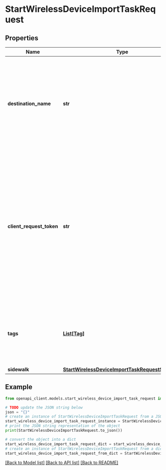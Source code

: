 # StartWirelessDeviceImportTaskRequest


## Properties

Name | Type | Description | Notes
------------ | ------------- | ------------- | -------------
**destination_name** | **str** | The name of the Sidewalk destination that describes the IoT rule to route messages from the devices in the import task that are onboarded to AWS IoT Wireless. | 
**client_request_token** | **str** | Each resource must have a unique client request token. If you try to create a new resource with the same token as a resource that already exists, an exception occurs. If you omit this value, AWS SDKs will automatically generate a unique client request. | [optional] 
**tags** | [**List[Tag]**](Tag.md) | The tag to attach to the specified resource. Tags are metadata that you can use to manage a resource. | [optional] 
**sidewalk** | [**StartWirelessDeviceImportTaskRequestSidewalk**](StartWirelessDeviceImportTaskRequestSidewalk.md) |  | 

## Example

```python
from openapi_client.models.start_wireless_device_import_task_request import StartWirelessDeviceImportTaskRequest

# TODO update the JSON string below
json = "{}"
# create an instance of StartWirelessDeviceImportTaskRequest from a JSON string
start_wireless_device_import_task_request_instance = StartWirelessDeviceImportTaskRequest.from_json(json)
# print the JSON string representation of the object
print(StartWirelessDeviceImportTaskRequest.to_json())

# convert the object into a dict
start_wireless_device_import_task_request_dict = start_wireless_device_import_task_request_instance.to_dict()
# create an instance of StartWirelessDeviceImportTaskRequest from a dict
start_wireless_device_import_task_request_from_dict = StartWirelessDeviceImportTaskRequest.from_dict(start_wireless_device_import_task_request_dict)
```
[[Back to Model list]](../README.md#documentation-for-models) [[Back to API list]](../README.md#documentation-for-api-endpoints) [[Back to README]](../README.md)


